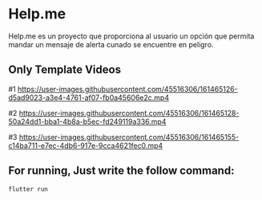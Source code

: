# Help.me

Help.me es un proyecto que proporciona al usuario un opción que permita mandar un mensaje de alerta cunado se encuentre en peligro.

## Only Template Videos 
#1
https://user-images.githubusercontent.com/45516306/161465126-d5ad9023-a3e4-4761-af07-fb0a45606e2c.mp4

#2
https://user-images.githubusercontent.com/45516306/161465128-50a24dd1-bba1-4b8a-b5ec-fd249119a336.mp4

#3
https://user-images.githubusercontent.com/45516306/161465155-c14ba711-e7ec-4db6-917e-9cca4621fec0.mp4


## For running, Just write the follow command:
```
flutter run
```